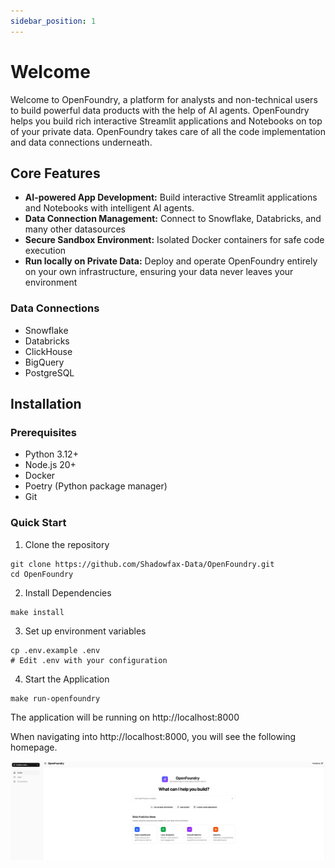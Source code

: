```yaml
---
sidebar_position: 1
---
```


# Welcome

Welcome to OpenFoundry, a platform for analysts and non-technical users to build powerful data products with the help of AI agents.
OpenFoundry helps you build rich interactive Streamlit applications and Notebooks on top of your private data. OpenFoundry takes care of
all the code implementation and data connections underneath.

## Core Features

- **AI-powered App Development:** Build interactive Streamlit applications and Notebooks with intelligent AI agents.
- **Data Connection Management:** Connect to Snowflake, Databricks, and many other datasources
- **Secure Sandbox Environment:** Isolated Docker containers for safe code execution
- **Run locally on Private Data:** Deploy and operate OpenFoundry entirely on your own infrastructure, ensuring your data never leaves your environment

### Data Connections

- Snowflake
- Databricks
- ClickHouse
- BigQuery
- PostgreSQL


## Installation

### Prerequisites
- Python 3.12+
- Node.js 20+
- Docker
- Poetry (Python package manager)
- Git

### Quick Start

1. Clone the repository
```
git clone https://github.com/Shadowfax-Data/OpenFoundry.git
cd OpenFoundry
```

2. Install Dependencies
```
make install
```

3. Set up environment variables
```
cp .env.example .env
# Edit .env with your configuration
```

4. Start the Application
```
make run-openfoundry
```

The application will be running on http://localhost:8000

When navigating into http://localhost:8000, you will see the following homepage.

![homepage](/img/openfoundry-home.png)
